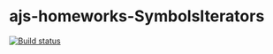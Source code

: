 # ajs-homeworks-SymbolsIterators
[![Build status](https://ci.appveyor.com/api/projects/status/qinqlfmlsgl2rusd?svg=true)](https://ci.appveyor.com/project/lioness1741/ajs-homeworks-SymbolsIterators)